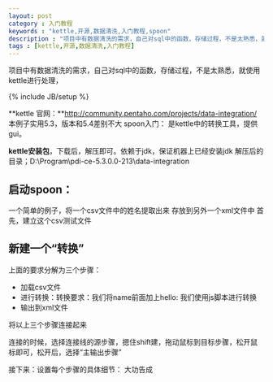 ```yaml
---
layout: post
category : 入门教程 
keywords : "kettle,开源,数据清洗,入门教程,spoon"
description : "项目中有数据清洗的需求，自己对sql中的函数，存储过程，不是太熟悉，就使用kettle进行处理"
tags : [kettle,开源,数据清洗,入门教程]
---
```


 项目中有数据清洗的需求，自己对sql中的函数，存储过程，不是太熟悉，就使用kettle进行处理，
 
<!--break-->

{% include JB/setup %}
 

**kettle 官网：**http://community.pentaho.com/projects/data-integration/
本例子实用5.3，版本和5.4差别不大
spoon入门：
	是kettle中的转换工具，提供gui。

**kettle安装包**，下载后，解压即可。依赖于jdk，保证机器上已经安装jdk
解压后的目录；D:\Program\pdi-ce-5.3.0.0-213\data-integration

## 启动spoon： ##

一个简单的例子，将一个csv文件中的姓名提取出来 存放到另外一个xml文件中
首先，建立这个csv测试文件

## 新建一个“转换” ##

上面的要求分解为三个步骤：

- 加载csv文件
- 进行转换：转换要求：我们将name前面加上hello: 我们使用js脚本进行转换
- 输出到xml文件

将以上三个步骤连接起来

连接的时候，选择连接线的源步骤，摁住shift建，拖动鼠标到目标步骤，松开鼠标即可，松开后，选择“主输出步骤”

接下来：设置每个步骤的具体细节：
大功告成